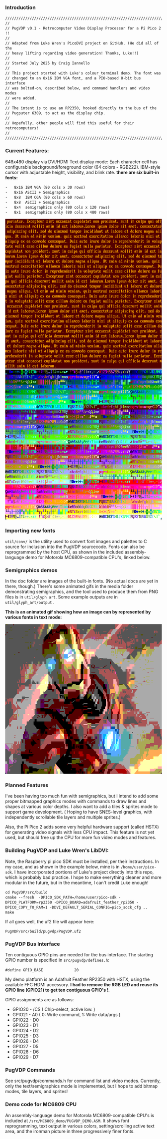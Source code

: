 ### Introduction
```
///////////////////////////////////////////////////////////////////////////////
// 
// PugVDP v0.1 - Retrocomputer Video Display Processor for a Pi Pico 2 !!
//
// Adapted from Luke Wren's PicoDVI project on GitHub. (He did all of the
// heavy lifting regarding video generation! Thanks, Luke!!)
//
// Started July 2025 by Craig Iannello
//
// This project started with Luke's colour_terminal demo. The font was 
// changed to an 8x16 IBM VGA font, and a PIO-based 8-bit bus interface 
// was bolted-on, described below, and command handlers and video modes 
// were added. 
//
// The intent is to use an RP2350, hooked directly to the bus of the 
// Pugputer 6309, to act as the display chip.
//
// Hopefully, other people will find this useful for their retrocomputers!
//
///////////////////////////////////////////////////////////////////////////////
```
### Current Features:

648x480 display via DVI/HDMI 
Text display mode:
	Each character cell has configurable background/foreground color (64 colors - RGB222). IBM-style cursor with adjustable height, visibility, and blink rate. 
	**there are six built-in fonts:**

	-	8x16 IBM VGA (80 cols x 30 rows)
	-	8x16 ASCII + Semigraphics
	-	8x8	 IBM CGA (80 cols x 60 rows)
	-	8x8  ASCII + Semigraphics
	-	8x4  semigraphics only (80 cols x 120 rows)
	-	8x1  semigraphics only (80 cols x 480 rows)	


<img src="https://github.com/caiannello/PugVDP/blob/main/media/lorem.png?raw=true" width="640" height="480" />
<img src="https://github.com/caiannello/PugVDP/blob/main/media/multicolor.png?raw=true" width="640" height="480" />

### Importing new fonts

`util/conv/` is the utility used to convert font images and palettes to C source for inclusion into the PugVDP sourcecode. Fonts can also be reprogrammed by the host CPU, as shown in the included assembly-language demo for Motorola MC6809-compatible CPU's, linked below.

### Semigraphics demos

In the doc folder are images of the built-in fonts. (No actual docs are yet in there, though.) There's some animated gifs in the media folder demonstrating semigraphics, and the tool used to produce them from PNG files is in `util/glyph art`. Some example outputs are in `util/glyph_art/output` .

**This is an animated gif showing how an image can by represented by various fonts in text mode:**

<img src="https://github.com/caiannello/PugVDP/blob/main/media/ironman_16x16_8x16_8x8_8x4_8x2_8x1_4x2_1x1.gif?raw=true" width="640" height="480" />

### Planned Features

I've been having too much fun with semigraphics, but I intend to add some proper bitmapped graphics modes with commands to draw lines and shapes at various color depths. I also want to add a tiles & sprites mode to support game development. ( Hoping to have SNES-level graphics, with independently scrollable tile layers and multiple sprites.)

Also, the Pi Pico 2 adds some very helpful hardware support (called HSTX) for generating video signals with less CPU impact. This feature is not yet used, but should free up the CPU for more fun video modes and features.

### Building PugVDP and Luke Wren's LibDVI:

Note, the Raspberry pi pico SDK must be installed, per their instructions. In my case, 
and as shown in the example below, mine is in `/home/user/pico-sdk`. I have incorporated portions of Luke's project directly into this repo, which is probably bad practice. I hope to make everything cleaner and more modular in the future, but in the meantime, I can't credit Luke enough!

	cd PugVDP/src/build
	cmake --fresh  -DPICO_SDK_PATH=/home/user/pico-sdk -DPICO_PLATFORM=rp2350 -DPICO_BOARD=adafruit_feather_rp2350 -DPICO_COPY_TO_RAM=1 -DDVI_DEFAULT_SERIAL_CONFIG=pico_sock_cfg ..
	make

If all goes well, the uf2 file will appear here:

	PugVDP/src/build/pugvdp/PugVDP.uf2

### PugVDP Bus Interface

Ten contiguous GPIO pins are needed for the bus interface. The starting GPIO number is specified in `src/pugvdp/defines.h`:

`#define GPIO_BASE   		    20`

My demo platform is an Adafruit Feather RP2350 with HSTX, using the available FFC HDMI accessory. **I had to remove the RGB LED and reuse its GPIO line (GPIO21) to get ten contiguous GPIO's !**. 

GPIO assignments are as follows:

-	GPIO20 - /CS ( Chip-select, active low. )
-	GPIO21 - A0 ( 0: Write command, 1: Write data/args )
-	GPIO22 - D0
-	GPIO23 - D1
-	GPIO24 - D2
-	GPIO25 - D3
-	GPIO26 - D4
-	GPIO27 - D5
-	GPIO28 - D6
-	GPIO29 - D7

### PugVDP Commands

See src/pugvdp/commands.h for command list and video modes. Currently, only the text/semigraphics mode is implemented, but I hope to add bitmap modes, tile layers, and sprites!

### Demo code for MC6809 CPU
An assembly-language demo for Motorola MC6809-compatible CPU's is included at `/src/MC6809_demo/PUGVDP_DEMO.ASM`.  It shows font reprogramming, text output in various colors, setting/scrolling active text area, and the ironman picture in three progressively finer fonts.